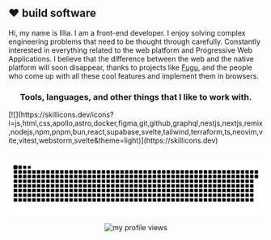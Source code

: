 
## :heart: build software

Hi, my name is Illia. I am a front-end developer. I enjoy solving complex engineering problems that need to be thought through carefully. Constantly interested in everything related to the web platform and Progressive Web Applications. I believe that the difference between the web and the native platform will soon disappear, thanks to projects like [Fugu](https://fugu-tracker.web.app/), and the people who come up with all these cool features and implement them in browsers.

 <h3 align="center">Tools, languages, and other things that I like to work with.</h3>
 [![](https://skillicons.dev/icons?i=js,html,css,apollo,astro,docker,figma,git,github,graphql,nestjs,nextjs,remix,nodejs,npm,pnpm,bun,react,supabase,svelte,tailwind,terraform,ts,neovim,vite,vitest,webstorm,svelte&theme=light)](https://skillicons.dev)

<p align="center">&nbsp;<img align="center" src="snake.svg" alt="my github stats in game" /></p>

<p align="center"> <img src="https://komarev.com/ghpvc/?username=barto-dev&label=Profile%20views&color=brightgreen&style=flat" alt="my profile views" /></p>
<!--
**Barto-dev/Barto-dev** is a ✨ _special_ ✨ repository because its `README.md` (this file) appears on your GitHub profile.
### Hi there 👋
Here are some ideas to get you started:
![alt text](https://i.ibb.co/0BGM10V/logo.png)

- 🔭 I’m currently working on ...
- 🌱 I’m currently learning ...
- 👯 I’m looking to collaborate on ...
- 🤔 I’m looking for help with ...
- 💬 Ask me about ...
- 📫 How to reach me: ...
- 😄 Pronouns: ...
- ⚡ Fun fact: ...
-->
